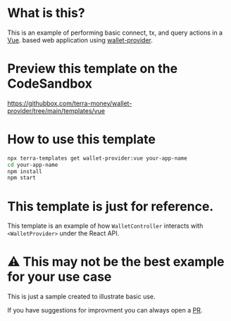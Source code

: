 
# What is this?

This is an example of performing basic connect, tx, and query actions in a [Vue](https://vuejs.org/). based web application using [wallet-provider](https://www.npmjs.com/package/@palomachain/wallet-provider).

# Preview this template on the CodeSandbox

<https://githubbox.com/terra-money/wallet-provider/tree/main/templates/vue>

# How to use this template

```sh
npx terra-templates get wallet-provider:vue your-app-name
cd your-app-name
npm install
npm start
```

# This template is just for reference.

This template is an example of how `WalletController` interacts with `<WalletProvider>` under the React API.

# ⚠️ This may not be the best example for your use case

This is just a sample created to illustrate basic use.

If you have suggestions for improvment you can always open a [PR](https://github.com/terra-money/wallet-provider).
